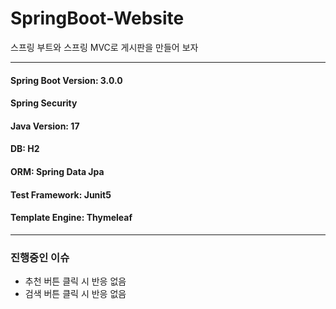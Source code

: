 # SpringBoot-Website
 스프링 부트와 스프링 MVC로 게시판을 만들어 보자

---

#### Spring Boot Version: 3.0.0
#### Spring Security
#### Java Version: 17
#### DB: H2
#### ORM: Spring Data Jpa
#### Test Framework: Junit5
#### Template Engine: Thymeleaf

---

### 진행중인 이슈
- 추천 버튼 클릭 시 반응 없음
- 검색 버튼 클릭 시 반응 없음
